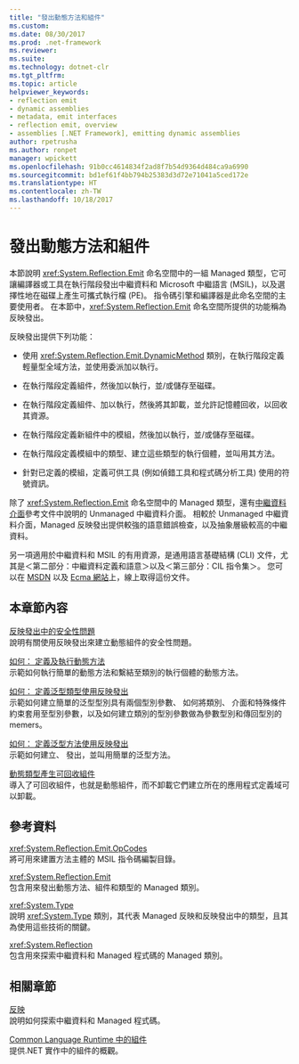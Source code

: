 ```yaml
---
title: "發出動態方法和組件"
ms.custom: 
ms.date: 08/30/2017
ms.prod: .net-framework
ms.reviewer: 
ms.suite: 
ms.technology: dotnet-clr
ms.tgt_pltfrm: 
ms.topic: article
helpviewer_keywords:
- reflection emit
- dynamic assemblies
- metadata, emit interfaces
- reflection emit, overview
- assemblies [.NET Framework], emitting dynamic assemblies
author: rpetrusha
ms.author: ronpet
manager: wpickett
ms.openlocfilehash: 91b0cc4614834f2ad8f7b54d9364d484ca9a6990
ms.sourcegitcommit: bd1ef61f4bb794b25383d3d72e71041a5ced172e
ms.translationtype: HT
ms.contentlocale: zh-TW
ms.lasthandoff: 10/18/2017
---
```

# <a name="emitting-dynamic-methods-and-assemblies"></a>發出動態方法和組件
本節說明 <xref:System.Reflection.Emit> 命名空間中的一組 Managed 類型，它可讓編譯器或工具在執行階段發出中繼資料和 Microsoft 中繼語言 (MSIL)，以及選擇性地在磁碟上產生可攜式執行檔 (PE)。 指令碼引擎和編譯器是此命名空間的主要使用者。 在本節中，<xref:System.Reflection.Emit> 命名空間所提供的功能稱為反映發出。  
  
 反映發出提供下列功能：  
  
-   使用 <xref:System.Reflection.Emit.DynamicMethod> 類別，在執行階段定義輕量型全域方法，並使用委派加以執行。  
  
-   在執行階段定義組件，然後加以執行，並/或儲存至磁碟。  
  
-   在執行階段定義組件、加以執行，然後將其卸載，並允許記憶體回收，以回收其資源。  
  
-   在執行階段定義新組件中的模組，然後加以執行，並/或儲存至磁碟。  
  
-   在執行階段定義模組中的類型、建立這些類型的執行個體，並叫用其方法。  
  
-   針對已定義的模組，定義可供工具 (例如偵錯工具和程式碼分析工具) 使用的符號資訊。  
  
 除了 <xref:System.Reflection.Emit> 命名空間中的 Managed 類型，還有[中繼資料介面](../../../docs/framework/unmanaged-api/metadata/metadata-interfaces.md)參考文件中說明的 Unmanaged 中繼資料介面。 相較於 Unmanaged 中繼資料介面，Managed 反映發出提供較強的語意錯誤檢查，以及抽象層級較高的中繼資料。  
  
 另一項適用於中繼資料和 MSIL 的有用資源，是通用語言基礎結構 (CLI) 文件，尤其是＜第二部分：中繼資料定義和語意＞以及＜第三部分：CIL 指令集＞。 您可以在 [MSDN](http://go.microsoft.com/fwlink/?LinkID=65555) 以及 [Ecma 網站](http://go.microsoft.com/fwlink/?LinkId=116487)上，線上取得這份文件。  
  
## <a name="in-this-section"></a>本章節內容
  
[反映發出中的安全性問題](../../../docs/framework/reflection-and-codedom/security-issues-in-reflection-emit.md)  
說明有關使用反映發出來建立動態組件的安全性問題。  

[如何： 定義及執行動態方法](how-to-define-and-execute-dynamic-methods.md)   
示範如何執行簡單的動態方法和繫結至類別的執行個體的動態方法。

[如何： 定義泛型類型使用反映發出](how-to-define-a-generic-type-with-reflection-emit.md)   
示範如何建立簡單的泛型型別具有兩個型別參數、 如何將類別、 介面和特殊條件約束套用至型別參數，以及如何建立類別的型別參數做為參數型別和傳回型別的 memers。

[如何： 定義泛型方法使用反映發出](how-to-define-a-generic-method-with-reflection-emit.md)   
示範如何建立、 發出，並叫用簡單的泛型方法。

[動態類型產生可回收組件](collectible-assemblies.md)   
導入了可回收組件，也就是動態組件，而不卸載它們建立所在的應用程式定義域可以卸載。
  
## <a name="reference"></a>參考資料  
 <xref:System.Reflection.Emit.OpCodes>  
 將可用來建置方法主體的 MSIL 指令碼編製目錄。  
  
 <xref:System.Reflection.Emit>  
 包含用來發出動態方法、組件和類型的 Managed 類別。  
  
 <xref:System.Type>  
 說明 <xref:System.Type> 類別，其代表 Managed 反映和反映發出中的類型，且其為使用這些技術的關鍵。  
  
 <xref:System.Reflection>  
 包含用來探索中繼資料和 Managed 程式碼的 Managed 類別。  
  
## <a name="related-sections"></a>相關章節  
 [反映](../../../docs/framework/reflection-and-codedom/reflection.md)  
 說明如何探索中繼資料和 Managed 程式碼。  
  
 [Common Language Runtime 中的組件](../../../docs/framework/app-domains/assemblies-in-the-common-language-runtime.md)  
 提供.NET 實作中的組件的概觀。
